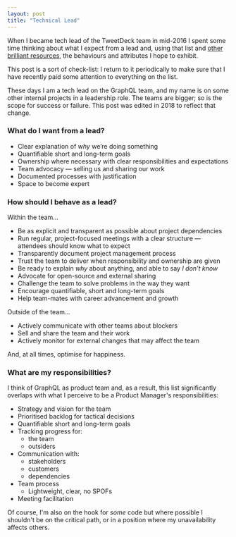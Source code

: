```yaml
---
layout: post
title: "Technical Lead"
---
```


When I became tech lead of the TweetDeck team in mid-2016 I spent some time thinking about what I expect from a lead and, using that list and [other brilliant resources](/2016/06/03/frontend-reading-list.html#professional-practice), the behaviours and attributes I hope to exhibit.

This post is a sort of check-list: I return to it periodically to make sure that I have recently paid some attention to everything on the list.

These days I am a tech lead on the GraphQL team, and my name is on some other internal projects in a leadership role. The teams are bigger; so is the scope for success or failure. This post was edited in 2018 to reflect that change.

### What do I want from a lead?

- Clear explanation of *why* we’re doing something
- Quantifiable short and long-term goals
- Ownership where necessary with clear responsibilities and expectations
- Team advocacy — selling us and sharing our work
- Documented processes with justification
- Space to become expert

### How should I behave as a lead?

Within the team...

- Be as explicit and transparent as possible about project dependencies
- Run regular, project-focused meetings with a clear structure — attendees should know what to expect
- Transparently document project management process
- Trust the team to deliver when responsibility and ownership are given
- Be ready to explain *why* about anything, and able to say *I don’t know*
- Advocate for open-source and external sharing
- Challenge the team to solve problems in the way they want
- Encourage quantifiable, short and long-term goals
- Help team-mates with career advancement and growth

Outside of the team...

- Actively communicate with other teams about blockers
- Sell and share the team and their work
- Actively monitor for external changes that may affect the team

And, at all times, optimise for happiness.

### What are my responsibilities?

I think of GraphQL as product team and, as a result, this list significantly overlaps with what I perceive to be a Product Manager's responsibilities:

- Strategy and vision for the team
- Prioritised backlog for tactical decisions
- Quantifiable short and long-term goals
- Tracking progress for:
  - the team
  - outsiders
- Communication with:
  - stakeholders
  - customers
  - dependencies
- Team process
  - Lightweight, clear, no SPOFs
- Meeting facilitation

Of course, I'm also on the hook for *some* code but where possible I shouldn't be on the critical path, or in a position where my unavailability affects others.
